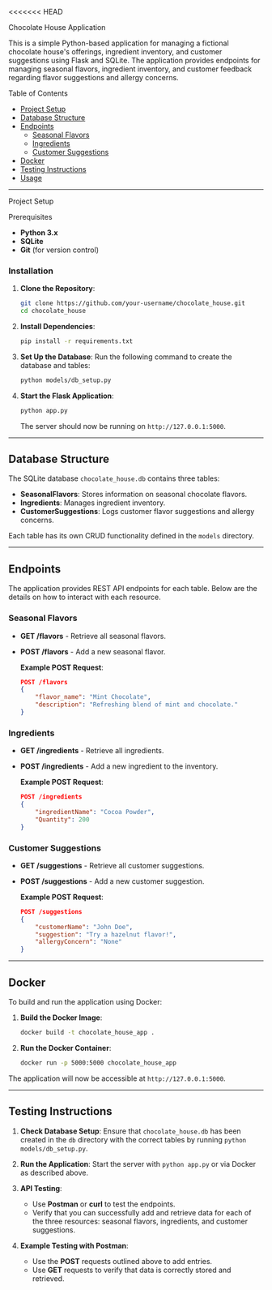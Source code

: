 <<<<<<< HEAD

 Chocolate House Application

This is a simple Python-based application for managing a fictional chocolate house's offerings, ingredient inventory, and customer suggestions using Flask and SQLite. The application provides endpoints for managing seasonal flavors, ingredient inventory, and customer feedback regarding flavor suggestions and allergy concerns.


Table of Contents

- [Project Setup](#project-setup)
- [Database Structure](#database-structure)
- [Endpoints](#endpoints)
  - [Seasonal Flavors](#seasonal-flavors)
  - [Ingredients](#ingredients)
  - [Customer Suggestions](#customer-suggestions)
- [Docker](#docker)
- [Testing Instructions](#testing-instructions)
- [Usage](#usage)

---

Project Setup

Prerequisites
- **Python 3.x**
- **SQLite**
- **Git** (for version control)

### Installation

1. **Clone the Repository**:
   ```bash
   git clone https://github.com/your-username/chocolate_house.git
   cd chocolate_house
   ```

2. **Install Dependencies**:
   ```bash
   pip install -r requirements.txt
   ```

3. **Set Up the Database**: Run the following command to create the database and tables:
   ```bash
   python models/db_setup.py
   ```

4. **Start the Flask Application**:
   ```bash
   python app.py
   ```
   The server should now be running on `http://127.0.0.1:5000`.

---

## Database Structure

The SQLite database `chocolate_house.db` contains three tables:

- **SeasonalFlavors**: Stores information on seasonal chocolate flavors.
- **Ingredients**: Manages ingredient inventory.
- **CustomerSuggestions**: Logs customer flavor suggestions and allergy concerns.

Each table has its own CRUD functionality defined in the `models` directory.

---

## Endpoints

The application provides REST API endpoints for each table. Below are the details on how to interact with each resource.

### Seasonal Flavors
- **GET /flavors** - Retrieve all seasonal flavors.
- **POST /flavors** - Add a new seasonal flavor.

   **Example POST Request**:
   ```json
   POST /flavors
   {
       "flavor_name": "Mint Chocolate",
       "description": "Refreshing blend of mint and chocolate."
   }
   ```

### Ingredients
- **GET /ingredients** - Retrieve all ingredients.
- **POST /ingredients** - Add a new ingredient to the inventory.

   **Example POST Request**:
   ```json
   POST /ingredients
   {
       "ingredientName": "Cocoa Powder",
       "Quantity": 200
   }
   ```

### Customer Suggestions
- **GET /suggestions** - Retrieve all customer suggestions.
- **POST /suggestions** - Add a new customer suggestion.

   **Example POST Request**:
   ```json
   POST /suggestions
   {
       "customerName": "John Doe",
       "suggestion": "Try a hazelnut flavor!",
       "allergyConcern": "None"
   }
   ```

---

## Docker

To build and run the application using Docker:

1. **Build the Docker Image**:
   ```bash
   docker build -t chocolate_house_app .
   ```

2. **Run the Docker Container**:
   ```bash
   docker run -p 5000:5000 chocolate_house_app
   ```

The application will now be accessible at `http://127.0.0.1:5000`.

---

## Testing Instructions

1. **Check Database Setup**: Ensure that `chocolate_house.db` has been created in the `db` directory with the correct tables by running `python models/db_setup.py`.

2. **Run the Application**: Start the server with `python app.py` or via Docker as described above.

3. **API Testing**:
   - Use **Postman** or **curl** to test the endpoints.
   - Verify that you can successfully add and retrieve data for each of the three resources: seasonal flavors, ingredients, and customer suggestions.

4. **Example Testing with Postman**:
   - Use the **POST** requests outlined above to add entries.
   - Use **GET** requests to verify that data is correctly stored and retrieved.





